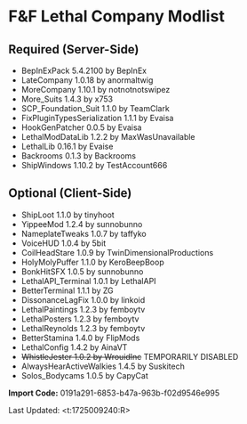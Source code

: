 # F&F Lethal Company Modlist

## Required (Server-Side)

- BepInExPack 5.4.2100 by BepInEx
- LateCompany 1.0.18 by anormaltwig
- MoreCompany 1.10.1 by notnotnotswipez
- More_Suits 1.4.3 by x753
- SCP_Foundation_Suit 1.1.0 by TeamClark
- FixPluginTypesSerialization 1.1.1 by Evaisa
- HookGenPatcher 0.0.5 by Evaisa
- LethalModDataLib 1.2.2 by MaxWasUnavailable
- LethalLib 0.16.1 by Evaise
- Backrooms 0.1.3 by Backrooms
- ShipWindows 1.10.2 by TestAccount666 

## Optional (Client-Side)

- ShipLoot 1.1.0 by tinyhoot
- YippeeMod 1.2.4 by sunnobunno
- NameplateTweaks 1.0.7 by taffyko
- VoiceHUD 1.0.4 by 5bit
- CoilHeadStare 1.0.9 by TwinDimensionalProductions
- HolyMolyPuffer 1.1.0 by KeroBeepBoop
- BonkHitSFX 1.0.5 by sunnobunno
- LethalAPI_Terminal 1.0.1 by LethalAPI
- BetterTerminal 1.1.1 by ZG
- DissonanceLagFix 1.0.0 by linkoid
- LethalPaintings 1.2.3 by femboytv
- LethalPosters 1.2.3 by femboytv
- LethalReynolds 1.2.3 by femboytv
- BetterStamina 1.4.0 by FlipMods
- LethalConfig 1.4.2 by AinaVT
- ~~WhistleJester 1.0.2 by WrouidInc~~ TEMPORARILY DISABLED
- AlwaysHearActiveWalkies 1.4.5 by Suskitech
- Solos_Bodycams 1.0.5 by CapyCat

**Import Code:** 0191a291-6853-b47a-963b-f02d9546e995

Last Updated: <t:1725009240:R>
